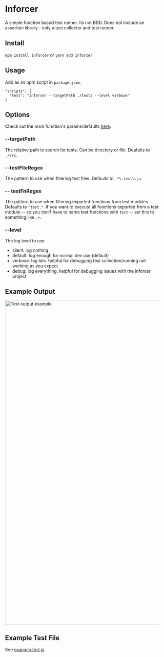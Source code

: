 # Inforcer
A simple function based test runner. Its not BDD. Does not include an assertion library - only a test collector and test runner.

## Install
`npm install inforcer`
or
`yarn add inforcer`

## Usage
Add as an npm script in `package.json`.
```
"scripts": {
  "test": "inforcer --targetPath ./tests --level verbose"
}
```

## Options
Check out the main function's params/defaults [here](https://github.com/rayepps/inforcer/blob/6d400c01f1cddcf122b069ba6e0b29c1fa337af5/index.js#L10).

### --targetPath
The relative path to search for tests. Can be directory or file. Deafults to `./src`.

### --testFileRegex
The pattern to use when filtering test files. Defaults to `.*\.test\.js`.

### -- testFnRegex
The pattern to use when filtering exported functions from test modules. Defaults to `^test.*`. If you want to execute all functions exported from a test module -- so you don't have to name test functions with `test` -- set this to something like `.+`.

### --level
The log level to use.
- slient: log nothing
- default: log enough for normal dev use (default)
- verbose: log lots. helpful for debugging test collection/running not working as you expect
- debug: log everything. helpful for debugging issues with the inforcer project

## Example Output
<img width="1060" alt="Test output example" src="https://user-images.githubusercontent.com/15269623/83482718-37e72e00-a45e-11ea-8026-004de2eb148c.png">

## Example Test File
See [example.test.js](https://github.com/rayepps/inforcer/blob/master/example.test.js)
